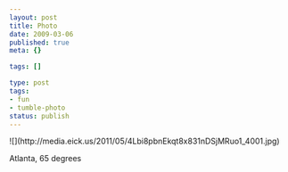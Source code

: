 ```yaml
---
layout: post
title: Photo
date: 2009-03-06
published: true
meta: {}

tags: []

type: post
tags:
- fun
- tumble-photo
status: publish
---
```

<div class="figure">            ![](http://media.eick.us/2011/05/4Lbi8pbnEkqt8x831nDSjMRuo1_4001.jpg)        </div>

Atlanta, 65 degrees

